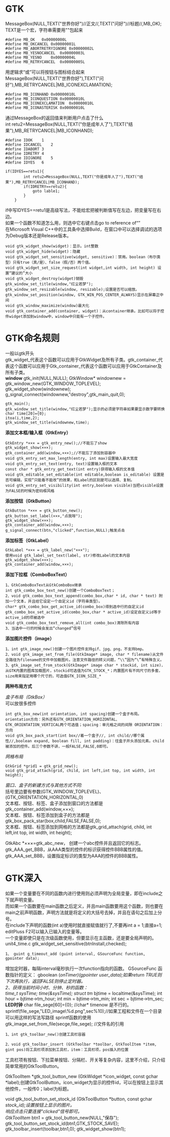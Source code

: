GTK
====

MessageBox(NULL,TEXT("世界你好")//正文//,TEXT("问好")//标题//,MB_OK);
TEXT是一个宏，字符串需要用""包起来
```
#define	MB_OK	0x00000000L
#define	MB_OKCANCEL	0x00000001L
#define	MB_ABORTRETRYIGNORE	0x00000002L
#define	MB_YESNOCANCEL	0x00000003L
#define	MB_YESNO	0x00000004L
#define	MB_RETRYCANCEL	0x00000005L
```
用逻辑求“或”可以将按钮与图标结合起来  
MessageBox(NULL,TEXT("世界你好"),TEXT("问好"),MB_RETRYCANCEL|MB_ICONEXCLAMATION);  
```
#define MB_ICONHAND	0x00000010L
#define MB_ICONQUESTION	0x00000010L
#define MB_ICONEXCLAMATION	0x00000010L
#define MB_ICONASTERISK	0x00000010L
```
通过MessageBox的返回值来判断用户点击了什么  
int retu2=MessageBox(NULL,TEXT("你是成年人了"),TEXT("结果"),MB_RETRYCANCEL|MB_ICONHAND);  
```
#define IDOK	1
#define IDCANCEL	2
#define IDABORT	3
#define IDRETRY	4
#define IDIGNORE	5
#define IDYES	6

if(IDYES==retu1){
		int retu2=MessageBox(NULL,TEXT("你是成年人了"),TEXT("结果"),MB_RETRYCANCEL|MB_ICONHAND);
		if(IDRETRY==retu2){
			goto lable1;
		}
	}
```
if中写IDYES==retu1是高级写法，不能给宏把被判断值写在左边，把变量写在右边。  
如果一个函数不知道怎么用，则选中它右键点击go to reference of“”  
在Microsoft Visual C++中的工具条中选择Build，在窗口中可以选择调试的选项为Debug版本还是Release版本。  
```
void gtk_widget_show(widget)：显示。int整数
void gtk_widget_hide(widget)：隐藏
void gtk_widget_set_sensitive(widget, sensitive)：禁用。boolean（布尔类型）只有true（真/是）、false（假/否）两个值。
void gtk_widget_set_size_request(int widget,int width, int height) 设置“建议的”大小
void gtk_widget_destroy(widget)销毁
gtk_window_set_title(window,"红尘若梦");
gtk_window_set_resizable(window, resizable);设置是否可以缩放。
gtk_window_set_position(window, GTK_WIN_POS_CENTER_ALWAYS)显示在屏幕正中间
void gtk_window_maximize(window)最大化
void gtk_container_add(container, widget)：从container继承。比如可以将子控件widget添加到window中，window中只能有一个子控件。
```
# GTK命名规则
一般以gtk开头  
gtk_widget_代表这个函数可以应用于GtkWidget及所有子类。gtk_container_代表这个函数可以应用于Gtk_container_代表这个函数可以应用于GtkContainer及所有子类。  
**window**
	gtk_init(NULL,NULL);
	GtkWindow* windownew = gtk_window_new(GTK_WINDOW_TOPLEVEL);
	gtk_widget_show(windownew);
	g_signal_connect(windownew,"destroy",gtk_main_quit,0);

	gtk_main();
	gtk_window_set_title(window,"红尘若梦");显示的必须是字符串如果要显示数字要转换
	char time[20]={0};
	itoa(i,time,2);
	gtk_window_set_title(windownew,time);

**添加文本框/输入框（GtkEntry）**
```
GtkEntry *××× = gtk_entry_new();//不能忘了show
gtk_widget_show(×××);
gtk_container_add(window,×××);//不能忘了添加到容器中
void gtk_entry_set_max_length(entry, int max)设置输入最大宽度
void gtk_entry_set_text(entry, text)设置输入框的文本
const char * gtk_entry_get_text(int entry)获得输入框的文本值
void gtk_editable_set_editable(int editable,boolean is_editable) 设置是否可编辑，实现“只能看不能改”的效果，和Label的区别是可以选择、复制。
void gtk_entry_set_visibility(int entry,boolean visible)当把visible设置为FALSE的时候为密码框风格
```
**添加按钮（GtkButton）**
```
GtkButton *××× = gtk_button_new();
gtk_button_set_label(×××,"点我呀");
gtk_widget_show(×××);
gtk_container_add(window,×××);
g_signal_connect(btn,"clicked",function,NULL);触发点击
```
**添加标签（GtkLabel）**
```
GtkLabel *××× = gtk_label_new("×××");
使用void gtk_label_set_text(label, str)修改Label的文本内容
gtk_widget_show(×××);
gtk_container_add(window,×××);
```
**添加下拉框（ComboBoxText）**
```
1、GtkComboBoxText从GtkComboBox继承
int gtk_combo_box_text_new()创建一个ComboBoxText；
2、void gtk_combo_box_text_append(combo_box,char * id, char * text) 附加一个文本，并且给它设定一个自定义id（字符串类型）。
char* gtk_combo_box_get_active_id(combo_box)得到选中行的自定义id
gtk_combo_box_set_active_id(combo_box,char * active_id)设定自定义id等于active_id的项被选中
void gtk_combo_box_text_remove_all(int combo_box)清除所有内容
3、当选中一行的时候会发出“changed”信号
```
**添加图片控件（image）**
```
1、int gtk_image_new()创建一个图片控件支持gif、jpg、png，不支持bmp。
2、void gtk_image_set_from_file(GtkImage* image, char * filename)从文件全路径为filename的文件中加载图片。注意文件路径的转义问题，“\\”因为“\”有特殊含义。
3、gtk_image_set_from_stock(GtkImage* image char * stockid, int size)，从GTK内置的图库加载图片，stockid可选值为GTK_STOCK_*；内置图片有不同尺寸的多套，size用来指定用哪个尺寸的，可选值GTK_ICON_SIZE_*
```
**两种布局方式**

*盒子布局（GtkBox）*  
可以放很多控件  
```
int gtk_box_new(int orientation, int spacing)创建一个盒子布局。orientation方向：另外还有GTK_ORIENTATION_HORIZONTAL、GTK_ORIENTATION_VERTICAL两个可选值；spacing：单元格之间的间隙 ORIENTATION：方向
void gtk_box_pack_start(int box//着一个盒子//, int child//哪个属性//,boolean expand, boolean fill, int padding)：往盒子开头添加元素。child被添加的控件。后三个参数不讲，一般FALSE,FALSE,0即可。
```
*网格布局*
```
GtkGrid *grid1 = gtk_grid_new();
void gtk_grid_attach(grid, child, int left,int top, int width, int height);
```
*窗口、盒子的新建方式与其他方式不同:*  
括号里边要有参数(GTK_WINDOW_TOPLEVEL)、(GTK_ORIENTATION_HORIZONTAL,0)  
文本框、按钮、标签、盒子添加到窗口的方法都是gtk_container_add(window,×××);  
文本框、按钮、标签添加到盒子的方法都是gtk_box_pack_star(box,child,FALSE,FALSE,0);  
文本框、按钮、标签添加到网格的方法都是gtk_grid_attach(grid, child, int left,int top, int width, int height);  

GtkAbc *×××=gtk_abc_new，	创建一个abc控件并且返回它的标志。  
gtk_AAA_get_BBB，从AAA类型的控件的标识获得控件BBB属性的值。  
gtk_AAA_set_BBB，设置指定标识的类型为AAA的控件的BBB属性。  
# GTK深入
如果一个变量要在不同的函数内进行使用则必须声明为全局变量，即在include之下就声明变量。  
而如果一个函数要在main函数之后定义，并且main函数要用这个函数，则也要在main之前声明函数，声明方法就是将定义的大括号去掉，并且在语句之后加上分号。  
在include下声明的函数(int a)使用时就直接赋值就行了,不要再int a = 1;直接a=1;  
editPluss F2可以输入已输入的变量等。  
一个变量即使只是在次级函数使用，但要显示在主函数，还是要全局声明的。unit4_time.c
gtk_widget_set_sensitive(btnInstall,checked);  
```
1、 guint g_timeout_add (guint interval, GSourceFunc function, gpointer data);
```
增加定时器，每隔interval毫秒执行一次function指向的函数。 GSourceFunc 函数指针的定义： gboolean (*onTimer)(gpointer user_data);如果return TRUE则下次再执行，返回FALSE则停止定时器。  
2、获得当前时间小时、分钟、秒的函数：  
	time_t sysTime;
	time(&sysTime);
	struct tm* bjtime = localtime(&sysTime);
	int hour = bjtime->tm_hour;
	int min = bjtime->tm_min;
	int sec = bjtime->tm_sec;
**LED时钟**
	char file_sege[60]={0};	//char* timenow 是不行的。
	sprintf(file_sege,"LED_image\\%d.png",sec%10);//如果工程和文件在一个目录可以用这样的写法写路径
							sprintf函数的使用
	gtk_image_set_from_file(secge,file_sege);	//文件名的引用

	1、int gtk_toolbar_new()创建工具栏容器

	2、void gtk_toolbar_insert (GtkToolbar *toolbar, GtkToolItem *item, gint pos)将工具栏项添加到工具栏，item：工具栏项，pos插入的位置

工具栏项有按钮、下拉菜单按钮、分隔栏、开关等复杂内容，这里不介绍，只介绍简单常用的GtkToolButton。  

GtkToolItem *gtk_tool_button_new (GtkWidget *icon_widget, const gchar *label);创建GtkToolButton。icon_widget为显示的控件id，可以在按钮上显示其他控件，一般传0；label为标题。  

void gtk_tool_button_set_stock_id (GtkToolButton *button, const gchar *stock_id);设置按钮上显示的图片。  
响应点击只要连接"clicked"信号即可。  
	    GtkToolItem* btn1 = gtk_tool_button_new(NULL,"保存");
	    gtk_tool_button_set_stock_id(btn1,GTK_STOCK_SAVE);
	    gtk_toolbar_insert(toolbar,btn1,0);
	    gtk_widget_show(btn1);


